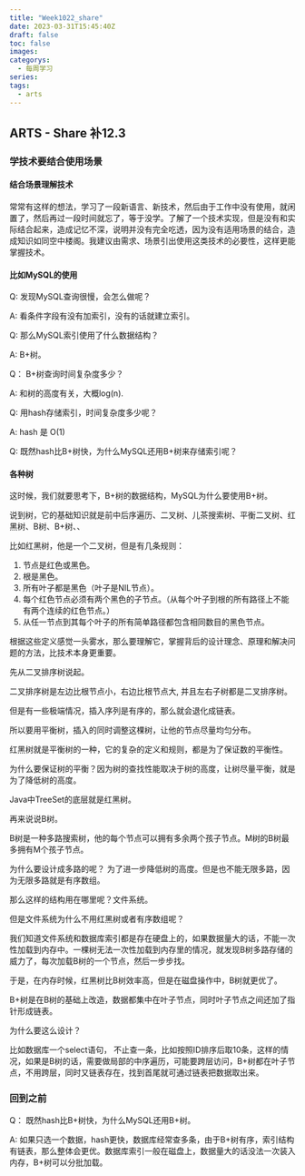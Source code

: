 ```yaml
---
title: "Week1022_share"
date: 2023-03-31T15:45:40Z
draft: false 
toc: false
images:
categorys:
  - 每周学习
series:
tags:
  - arts 
---
```


## ARTS - Share 补12.3
### 学技术要结合使用场景

#### 结合场景理解技术
常常有这样的想法，学习了一段新语言、新技术，然后由于工作中没有使用，就闲置了，然后再过一段时间就忘了，等于没学。了解了一个技术实现，但是没有和实际结合起来，造成记忆不深，说明并没有完全吃透，因为没有适用场景的结合，造成知识如同空中楼阁。我建议由需求、场景引出使用这类技术的必要性，这样更能掌握技术。

#### 比如MySQL的使用
Q: 发现MySQL查询很慢，会怎么做呢？

A: 看条件字段有没有加索引，没有的话就建立索引。

Q: 那么MySQL索引使用了什么数据结构？

A: B+树。

Q： B+树查询时间复杂度多少？

A: 和树的高度有关，大概log(n).

Q: 用hash存储索引，时间复杂度多少呢？

A: hash 是 O(1)

Q: 既然hash比B+树快，为什么MySQL还用B+树来存储索引呢？


#### 各种树
这时候，我们就要思考下，B+树的数据结构，MySQL为什么要使用B+树。

说到树，它的基础知识就是前中后序遍历、二叉树、儿茶搜索树、平衡二叉树、红黑树、B树、B+树、、

比如红黑树，他是一个二叉树，但是有几条规则：

1. 节点是红色或黑色。
2. 根是黑色。
3. 所有叶子都是黑色（叶子是NIL节点）。
4. 每个红色节点必须有两个黑色的子节点。（从每个叶子到根的所有路径上不能有两个连续的红色节点。）
5. 从任一节点到其每个叶子的所有简单路径都包含相同数目的黑色节点。


根据这些定义感觉一头雾水，那么要理解它，掌握背后的设计理念、原理和解决问题的方法，比技术本身更重要。

先从二叉排序树说起。

二叉排序树是左边比根节点小，右边比根节点大, 并且左右子树都是二叉排序树。

但是有一些极端情况，插入序列是有序的，那么就会退化成链表。

所以要用平衡树，插入的同时调整这棵树，让他的节点尽量均匀分布。

红黑树就是平衡树的一种，它的复杂的定义和规则，都是为了保证数的平衡性。

为什么要保证树的平衡？因为树的查找性能取决于树的高度，让树尽量平衡，就是为了降低树的高度。

Java中TreeSet的底层就是红黑树。


再来说说B树。

B树是一种多路搜索树，他的每个节点可以拥有多余两个孩子节点。M树的B树最多拥有M个孩子节点。

为什么要设计成多路的呢？ 为了进一步降低树的高度。但是也不能无限多路，因为无限多路就是有序数组。

那么这样的结构用在哪里呢？文件系统。

但是文件系统为什么不用红黑树或者有序数组呢？

我们知道文件系统和数据库索引都是存在硬盘上的，如果数据量大的话，不能一次性加载到内存中。一棵树无法一次性加载到内存里的情况，就发现B树多路存储的威力了，每次加载B树的一个节点，然后一步步找。

于是，在内存时候，红黑树比B树效率高，但是在磁盘操作中，B树就更优了。

B+树是在B树的基础上改造，数据都集中在叶子节点，同时叶子节点之间还加了指针形成链表。

为什么要这么设计？

比如数据库一个select语句， 不止查一条，比如按照ID排序后取10条，这样的情况，如果是B树的话，需要做局部的中序遍历，可能要跨层访问，B+树都在叶子节点，不用跨层，同时又链表存在，找到首尾就可通过链表把数据取出来。


### 回到之前

Q： 既然hash比B+树快，为什么MySQL还用B+树。

A: 如果只选一个数据，hash更快，数据库经常查多条，由于B+树有序，索引结构有链表，那么整体会更优。数据库索引一般在磁盘上，数据量大的话没法一次装入内存，B+树可以分批加载。






